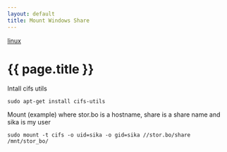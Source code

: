 ```yaml
---
layout: default
title: Mount Windows Share
---
```


[linux](.)

# {{ page.title }}

Intall cifs utils

    sudo apt-get install cifs-utils

Mount (example) where stor.bo is a hostname, share is a share name and sika is my user

    sudo mount -t cifs -o uid=sika -o gid=sika //stor.bo/share /mnt/stor_bo/


